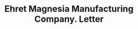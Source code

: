 ---
doi: 10.7916/D8WD5BH0
date_other: '1929'
date_other_textual: '1929'
form: correspondence
genre:
- Letters (correspondence)
name:
- Ehret Magnesia Manufacturing Company
object_in_context_url: https://biggert.cul.columbia.edu/items/view/ave_biggert_00183
subject_hierarchical_geographic:
- Chicago, Illinois, United States
subject_name:
- Ehret Magnesia Manufacturing Company
title: Ehret Magnesia Manufacturing Company. Letter
sort_title: Ehret Magnesia Manufacturing Company. Letter
call_number: ave_biggert_00183
coordinates:
- 41.83694444444445,-87.68472222222222
pid: ave_biggert_00183
identifiers: ave_biggert_00183
permalink: /biggert/ave_biggert_00183/
layout: iiif-image-page
---